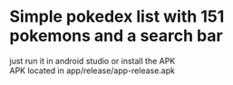 # Simple pokedex list with 151 pokemons and a search bar

just run it in android studio or install the APK
<br>
APK located in app/release/app-release.apk
